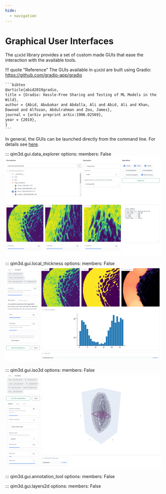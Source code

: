 ```yaml
---
hide:
  - navigation
---
```


# Graphical User Interfaces

The `qim3d` library provides a set of custom made GUIs that ease the interaction with the available tools.

!!! quote "Reference"
    The GUIs available in `qim3d` are built using Gradio:
    <https://github.com/gradio-app/gradio>

    ```bibtex
    @article{abid2019gradio,
    title = {Gradio: Hassle-Free Sharing and Testing of ML Models in the Wild},
    author = {Abid, Abubakar and Abdalla, Ali and Abid, Ali and Khan, Dawood and Alfozan, Abdulrahman and Zou, James},
    journal = {arXiv preprint arXiv:1906.02569},
    year = {2019},
    }
    ```

In general, the GUIs can be launched directly from the command line. 
For details see [here](../cli/cli.md#qim3d-gui).

::: qim3d.gui.data_explorer
    options:
        members: False
![Data explorer GUI](../../assets/screenshots/GUI-data_explorer.png)

::: qim3d.gui.local_thickness
    options:
        members: False
![Local thickness GUI](../../assets/screenshots/GUI-local_thickness.png)

::: qim3d.gui.iso3d
    options:
        members: False
![Iso3d GUI](../../assets/screenshots/GUI-iso3d.png)

::: qim3d.gui.annotation_tool
    options:
        members: False

::: qim3d.gui.layers2d
    options:
        members: False